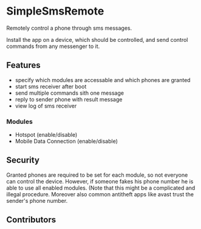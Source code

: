 # SimpleSmsRemote
Remotely control a phone through sms messages.


Install the app on a device, which should be controlled, and send control commands from any messenger to it.

## Features
* specify which modules are accessable and which phones are granted
* start sms receiver after boot
* send multiple commands sith one message
* reply to sender phone with result message 
* view log of sms receiver

### Modules
* Hotspot (enable/disable)
* Mobile Data Connection (enable/disable)

## Security
Granted phones are required to be set for each module, so not everyone can control the device.
However, if someone fakes his phone number he is able to use all enabled modules. (Note that this might be a complicated and illegal procedure. Moreover also common antitheft apps like avast trust the sender's phone number.
## Contributors
